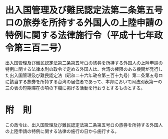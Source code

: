 # 出入国管理及び難民認定法第二条第五号ロの旅券を所持する外国人の上陸申請の特例に関する法律施行令（平成十七年政令第三百二号）
出入国管理及び難民認定法第二条第五号ロの旅券を所持する外国人の上陸申請の特例に関する法律本則の政令で定める外国人は、台湾の権限のある機関が発行した出入国管理及び難民認定法（昭和二十六年政令第三百十九号）第二条第五号ロに該当する旅券を所持する台湾の居住者であって、本邦において同法別表第一の三の表の短期滞在の項の下欄に掲げる活動を行おうとするものとする。
# 附　則
この政令は、出入国管理及び難民認定法第二条第五号ロの旅券を所持する外国人の上陸申請の特例に関する法律の施行の日から施行する。
